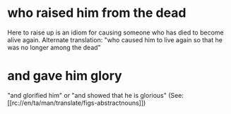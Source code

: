 # who raised him from the dead

Here to raise up is an idiom for causing someone who has died to become alive again. Alternate translation: "who caused him to live again so that he was no longer among the dead"

# and gave him glory

"and glorified him" or "and showed that he is glorious" (See: [[rc://en/ta/man/translate/figs-abstractnouns]])

